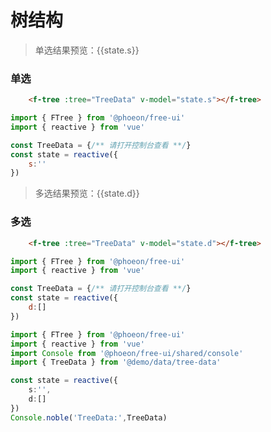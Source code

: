 # 树结构

> 单选结果预览：{{state.s}}

### 单选

```html
    <f-tree :tree="TreeData" v-model="state.s"></f-tree>
```
```js
import { FTree } from '@phoeon/free-ui'
import { reactive } from 'vue'

const TreeData = {/** 请打开控制台查看 **/}
const state = reactive({
    s:''
})
```

> 多选结果预览：{{state.d}}
### 多选
```html
    <f-tree :tree="TreeData" v-model="state.d"></f-tree>
```
```js
import { FTree } from '@phoeon/free-ui'
import { reactive } from 'vue'

const TreeData = {/** 请打开控制台查看 **/}
const state = reactive({
    d:[]
})
```

```typescript
import { FTree } from '@phoeon/free-ui'
import { reactive } from 'vue'
import Console from '@phoeon/free-ui/shared/console'
import { TreeData } from '@demo/data/tree-data'

const state = reactive({
    s:'',
    d:[]
})
Console.noble('TreeData:',TreeData)
```